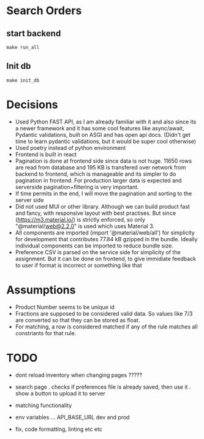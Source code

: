 # Search Orders

## start backend

```
make run_all
```

## Init db

```
make init_db
```

# Decisions

- Used Python FAST API, as I am already familiar with it and also since its a newer framework and it has some cool features like async/await, Pydantic validations, built on ASGI and has open api docs. (Didn't get time to learn pydantic validations, but it would be super cool otherwise)
- Used poetry instead of python environment
- Frontend is built in react
- Pagination is done at frontend side since data is not huge. 11650 rows are read from database and 195 KB is transfered over network from backend to frontend, which is manageable and its simpler to do pagination in frontend.
  For production larger data is expected and serverside pagination+filtering is very important.
- If time permits in the end, I will move the pagination and sorting to the server side
- Did not used MUI or other library. Although we can build product fast and fancy, with responsive layout with best practises. But since (https://m3.material.io/) is strictly enforced, so only "@material/web@2.2.0" is used which uses Material 3.
- All components are imported (import '@material/web/all') for simplicity for development that contributes 77.84 kB gzipped in the bundle. Ideally individual components can be imported to reduce bundle size.
- Preference CSV is parsed on the service side for simplicity of the assignment. But it can be done on frontend, to give immidiate feedback to user if format is incorrect or something like that

# Assumptions

- Product Number seems to be unique id
- Fractions are supposed to be considered valid data. So values like 7/3 are converted so that they can be stored as float.
- For matching, a row is considered matched if any of the rule matches all constriants for that rule.

#

# TODO

- dont reload inventory when changing pages ?????

- search page
  . checks if preferences file is already saved, then use it
  . show a button to upload it to server

- matching functionality

- env variables ... API_BASE_URL dev and prod

- fix, code formatting, linting etc etc
